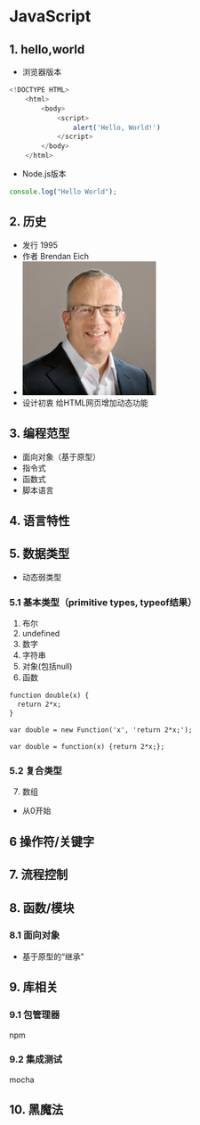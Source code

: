 # JavaScript

## 1. hello,world
* 浏览器版本

```javascript
<!DOCTYPE HTML>
	<html>
		<body>
			<script>
				alert('Hello, World!')
			</script>
		</body>
	</html>
```

* Node.js版本

```javascript
console.log("Hello World");
```
## 2. 历史
* 发行 1995
* 作者 Brendan Eich
* <img src="Brendan_Eich-JavaScript-1995.jpg" width="50%" height="50%">
* 设计初衷 给HTML网页增加动态功能

## 3. 编程范型

* 面向对象（基于原型）
* 指令式
* 函数式
* 脚本语言

## 4. 语言特性

## 5. 数据类型
* 动态弱类型

### 5.1 基本类型（primitive types, typeof结果）

1. 布尔
2. undefined
3. 数字
4. 字符串
5. 对象(包括null)
6. 函数
```
function double(x) {
  return 2*x;
}
```
```
var double = new Function('x', 'return 2*x;');
```
```
var double = function(x) {return 2*x;};
```

### 5.2 复合类型
7. 数组
* 从0开始

## 6 操作符/关键字

## 7. 流程控制

## 8. 函数/模块

### 8.1 面向对象
* 基于原型的“继承”

## 9. 库相关

### 9.1 包管理器 
npm

### 9.2 集成测试
mocha

## 10. 黑魔法
